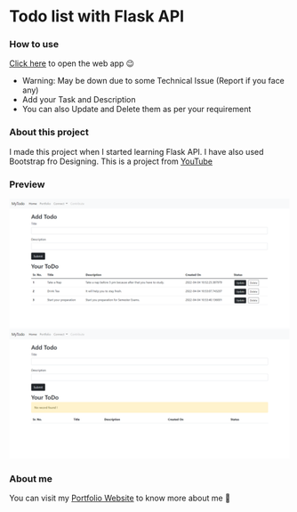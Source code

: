 # Todo list with Flask API

### How to use
[Click here](https://flask-todo-web-app.herokuapp.com/) to open the web app 😉
*  Warning: May be down due to some Technical Issue (Report if you face any)
*  Add your Task and Description
*  You can also Update and Delete them as per your requirement

### About this project
I made this project when I started learning Flask API. I have also used Bootstrap fro Designing. This is a project from [YouTube](https://youtu.be/oA8brF3w5XQ)

### Preview
![actual_preview](https://github.com/Abhilashgupta2706/MyTodo-FlaskApp/blob/main/files/preview%20imgs/preview.png)
![no_record_found](https://github.com/Abhilashgupta2706/MyTodo-FlaskApp/blob/main/files/preview%20imgs/no_record_found.png)

### About me
You can visit my [Portfolio Website](https://abhilashgupta.ml/) to know more about me 🤗
